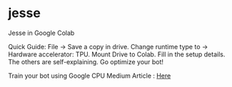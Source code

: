 # jesse
Jesse in Google Colab

Quick Guide:
File -> Save a copy in drive.
Change runtime type to -> Hardware accelerator: TPU.
Mount Drive to Colab.
Fill in the setup details.
The others are self-explaining.
Go optimize your bot!

Train your bot using Google CPU
Medium Article : [Here](https://didi27.medium.com/optimize-jesse-trade-on-google-colab-af065885be98)
